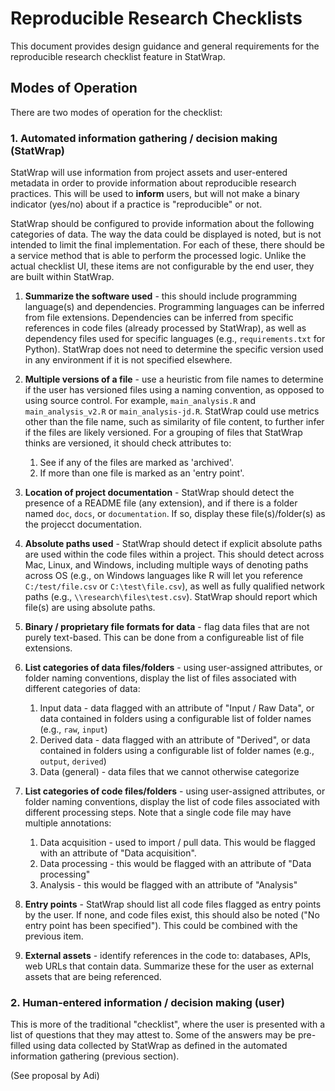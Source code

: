 # Reproducible Research Checklists

This document provides design guidance and general requirements for the reproducible research checklist feature in StatWrap.

## Modes of Operation

There are two modes of operation for the checklist:

### 1. Automated information gathering / decision making (StatWrap)

StatWrap will use information from project assets and user-entered metadata in order to provide information about reproducible research practices.  This will be used to **inform** users, but will not make a binary indicator (yes/no) about if a practice is "reproducible" or not.

StatWrap should be configured to provide information about the following categories of data.  The way the data could be displayed is noted, but is not intended to limit the final implementation.  For each of these, there should be a service method that is able to perform the processed logic.  Unlike the actual checklist UI, these items are not configurable by the end user, they are built within StatWrap.

1. **Summarize the software used** - this should include programming language(s) and dependencies.  Programming languages can be inferred from file extensions.  Dependencies can be inferred from specific references in code files (already processed by StatWrap), as well as dependency files used for specific languages (e.g., `requirements.txt` for Python).  StatWrap does not need to determine the specific version used in any environment if it is not specified elsewhere.
2. **Multiple versions of a file** - use a heuristic from file names to determine if the user has versioned files using a naming convention, as opposed to using source control. For example, `main_analysis.R` and `main_analysis_v2.R` or `main_analysis-jd.R`.  StatWrap could use metrics other than the file name, such as similarity of file content, to further infer if the files are likely versioned.  For a grouping of files that StatWrap thinks are versioned, it should check attributes to:

    1. See if any of the files are marked as 'archived'.
    2. If more than one file is marked as an 'entry point'.

4. **Location of project documentation** - StatWrap should detect the presence of a README file (any extension), and if there is a folder named `doc`, `docs`, or `documentation`.  If so, display these file(s)/folder(s) as the projecct documentation.
5. **Absolute paths used** - StatWrap should detect if explicit absolute paths are used within the code files within a project.  This should detect across Mac, Linux, and Windows, including multiple ways of denoting paths across OS (e.g., on Windows languages like R will let you reference `C:/test/file.csv` or `C:\test\file.csv`), as well as fully qualified network paths (e.g., `\\research\files\test.csv`).  StatWrap should report which file(s) are using absolute paths.
6. **Binary / proprietary file formats for data** - flag data files that are not purely text-based.  This can be done from a configureable list of file extensions.
7. **List categories of data files/folders** - using user-assigned attributes, or folder naming conventions, display the list of files associated with different categories of data:
	1. Input data - data flagged with an attribute of "Input / Raw Data", or data contained in folders using a configurable list of folder names (e.g., `raw`, `input`)
	2. Derived data - data flagged with an attribute of "Derived", or data contained in folders using a configurable list of folder names (e.g., `output`, `derived`)
	3. Data (general) - data files that we cannot otherwise categorize
8. **List categories of code files/folders** - using user-assigned attributes, or folder naming conventions, display the list of code files associated with different processing steps.  Note that a single code file may have multiple annotations:
   1. Data acquisition - used to import / pull data. This would be flagged with an attribute of "Data acquisition".
   2. Data processing - this would be flagged with an attribute of "Data processing"
   3. Analysis - this would be flagged with an attribute of "Analysis"
9. **Entry points** - StatWrap should list all code files flagged as entry points by the user.  If none, and code files exist, this should also be noted ("No entry point has been specified").  This could be combined with the previous item.
10. **External assets** - identify references in the code to: databases, APIs, web URLs that contain data.  Summarize these for the user as external assets that are being referenced.

### 2. Human-entered information / decision making (user)

This is more of the traditional "checklist", where the user is presented with a list of questions that they may attest to.  Some of the answers may be pre-filled using data collected by StatWrap as defined in the automated information gathering (previous section).

(See proposal by Adi)
